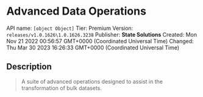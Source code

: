 # Advanced Data Operations
API name: `[object Object]`
Tier: Premium
Version: `releases/v1.0.1626\1.0.1626.3238`
Publisher: **State Solutions**
Created: Mon Nov 21 2022 00:56:57 GMT+0000 (Coordinated Universal Time)
Changed: Thu Mar 30 2023 16:26:33 GMT+0000 (Coordinated Universal Time)

## Description
> A suite of advanced operations designed to assist in the transformation of bulk datasets.
